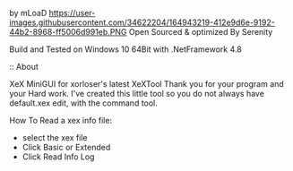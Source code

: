 by mLoaD
https://user-images.githubusercontent.com/34622204/164943219-412e9d6e-9192-44b2-8968-ff5006d991eb.PNG
Open Sourced & optimized By Serenity							   
							   								   
Build and Tested on Windows 10 64Bit with .NetFramework 4.8
								   
:: About

XeX MiniGUI for xorloser's latest XeXTool Thank you for 
your program and your Hard work.
I've created this little tool so you do not always have 
default.xex edit, with the command tool.	

How To Read a xex info file:

- select the xex file 
- Click Basic or Extended
- Click Read Info Log
